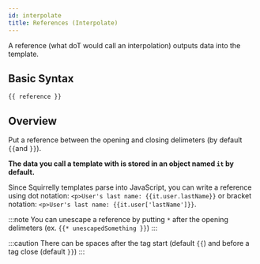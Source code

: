```yaml
---
id: interpolate
title: References (Interpolate)
---
```


A reference (what doT would call an interpolation) outputs data into the template.

## Basic Syntax
```sqrl
{{ reference }}
```

## Overview

Put a reference between the opening and closing delimeters (by default `{{`and `}}`).

**The data you call a template with is stored in an object named `it` by default.**

Since Squirrelly templates parse into JavaScript, you can write a reference using dot notation: `<p>User's last name: {{it.user.lastName}}` or bracket notation: `<p>User's last name: {{it.user['lastName']}}`.

:::note
You can unescape a reference by putting `*` after the opening delimeters (ex. `{{* unescapedSomething }}`)
:::

:::caution
There can be spaces after the tag start (default `{{`) and before a tag close (default `}}`)
:::
